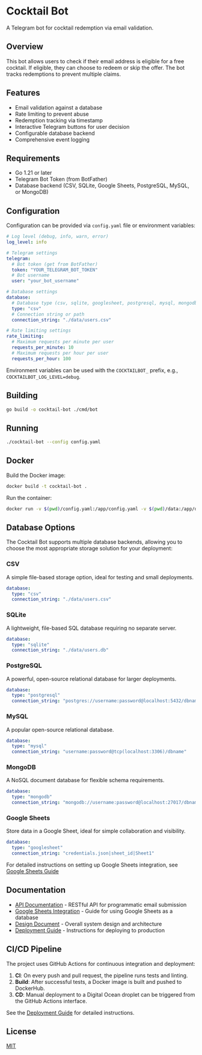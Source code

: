 # Cocktail Bot

A Telegram bot for cocktail redemption via email validation.

## Overview

This bot allows users to check if their email address is eligible for a free cocktail. If eligible, they can choose to redeem or skip the offer. The bot tracks redemptions to prevent multiple claims.

## Features

- Email validation against a database
- Rate limiting to prevent abuse
- Redemption tracking via timestamp
- Interactive Telegram buttons for user decision
- Configurable database backend
- Comprehensive event logging

## Requirements

- Go 1.21 or later
- Telegram Bot Token (from BotFather)
- Database backend (CSV, SQLite, Google Sheets, PostgreSQL, MySQL, or MongoDB)

## Configuration

Configuration can be provided via `config.yaml` file or environment variables:

```yaml
# Log level (debug, info, warn, error)
log_level: info

# Telegram settings
telegram:
  # Bot token (get from BotFather)
  token: "YOUR_TELEGRAM_BOT_TOKEN"
  # Bot username
  user: "your_bot_username"

# Database settings
database:
  # Database type (csv, sqlite, googlesheet, postgresql, mysql, mongodb)
  type: "csv"
  # Connection string or path
  connection_string: "./data/users.csv"

# Rate limiting settings
rate_limiting:
  # Maximum requests per minute per user
  requests_per_minute: 10
  # Maximum requests per hour per user
  requests_per_hour: 100
```

Environment variables can be used with the `COCKTAILBOT_` prefix, e.g., `COCKTAILBOT_LOG_LEVEL=debug`.

## Building

```bash
go build -o cocktail-bot ./cmd/bot
```

## Running

```bash
./cocktail-bot --config config.yaml
```

## Docker

Build the Docker image:

```bash
docker build -t cocktail-bot .
```

Run the container:

```bash
docker run -v $(pwd)/config.yaml:/app/config.yaml -v $(pwd)/data:/app/data cocktail-bot
```

## Database Options

The Cocktail Bot supports multiple database backends, allowing you to choose the most appropriate storage solution for your deployment:

### CSV

A simple file-based storage option, ideal for testing and small deployments.

```yaml
database:
  type: "csv"
  connection_string: "./data/users.csv"
```

### SQLite

A lightweight, file-based SQL database requiring no separate server.

```yaml
database:
  type: "sqlite"
  connection_string: "./data/users.db"
```

### PostgreSQL

A powerful, open-source relational database for larger deployments.

```yaml
database:
  type: "postgresql"
  connection_string: "postgres://username:password@localhost:5432/dbname"
```

### MySQL

A popular open-source relational database.

```yaml
database:
  type: "mysql"
  connection_string: "username:password@tcp(localhost:3306)/dbname"
```

### MongoDB

A NoSQL document database for flexible schema requirements.

```yaml
database:
  type: "mongodb"
  connection_string: "mongodb://username:password@localhost:27017/dbname"
```

### Google Sheets

Store data in a Google Sheet, ideal for simple collaboration and visibility.

```yaml
database:
  type: "googlesheet"
  connection_string: "credentials.json|sheet_id|Sheet1"
```

For detailed instructions on setting up Google Sheets integration, see [Google Sheets Guide](docs/googlesheets.md)

## Documentation

- [API Documentation](docs/api.md) - RESTful API for programmatic email submission
- [Google Sheets Integration](docs/googlesheets.md) - Guide for using Google Sheets as a database
- [Design Document](docs/design-document.md) - Overall system design and architecture
- [Deployment Guide](docs/deployment.md) - Instructions for deploying to production

## CI/CD Pipeline

The project uses GitHub Actions for continuous integration and deployment:

1. **CI**: On every push and pull request, the pipeline runs tests and linting.
2. **Build**: After successful tests, a Docker image is built and pushed to DockerHub.
3. **CD**: Manual deployment to a Digital Ocean droplet can be triggered from the GitHub Actions interface.

See the [Deployment Guide](docs/deployment.md) for detailed instructions.

## License

[MIT](LICENSE)
